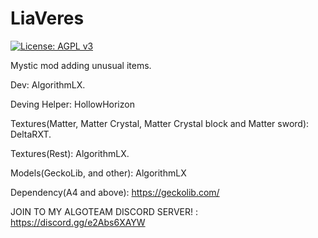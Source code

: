 # LiaVeres
[![License: AGPL v3](https://img.shields.io/badge/License-AGPL%20v3-blue.svg)](https://www.gnu.org/licenses/agpl-3.0)

Mystic mod adding unusual items. 

Dev: AlgorithmLX. 

Deving Helper: HollowHorizon

Textures(Matter, Matter Crystal, Matter Crystal block and Matter sword): DeltaRXT.

Textures(Rest): AlgorithmLX.

Models(GeckoLib, and other): AlgorithmLX

Dependency(A4 and above): https://geckolib.com/





JOIN TO MY ALGOTEAM DISCORD SERVER! : https://discord.gg/e2Abs6XAYW
